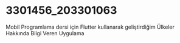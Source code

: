 # 3301456_203301063
Mobil Programlama dersi için Flutter kullanarak geliştirdiğim Ülkeler Hakkında Bilgi Veren Uygulama
